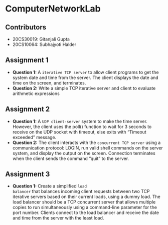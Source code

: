 # ComputerNetworkLab
## Contributors
- 20CS30019: Gitanjali Gupta
- 20CS10064: Subhajyoti Halder

## Assignment 1
- **Question 1:** A <code>iterative TCP server</code> to allow client programs to get the system date and time from the server. The client displays the date and time on the screen, and terminates.
- **Question 2:** Write a simple TCP iterative server and client to evaluate arithmetic expressions

## Assignment 2
- **Question 1:** A <code>UDP client-server</code> system to make the time server. However, the client uses the poll() function to wait for 3 seconds to receive on the UDP socket with timeout, else exits with “Timeout exceeded” message.
- **Question 2:** The client interacts with the <code>concurrent TCP server</code> using a communication protocol: LOGIN, run valid shell commands on the server system, and display the output on the screen. Connection terminates when the client sends the command “quit” to the server.

## Assignment 3
- **Question 1:** Create a simplified <code>load balancer</code> that balances incoming client requests between two TCP iterative servers based on their current loads, using a dummy load. The load balancer should be a TCP concurrent server that allows multiple copies to run simultaneously using a command-line parameter for the port number. Clients connect to the load balancer and receive the date and time from the server with the least load.



<!-- .
## Instruction
- **Create virtual environment**
```bash
sudo pip install virtualenv      # This may already be installed
virtualenv .env                  # Create a virtual environment
```
- **Run** start.sh **bash To Start Web Application**
```bash
./start.sh                       # All neccessary library will be downloaded
```
- **Open http://127.0.0.1:8000 in  your browser**
. -->